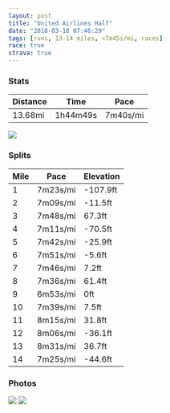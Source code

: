 ```yaml
---
layout: post
title: "United Airlines Half"
date: "2018-03-18 07:46:29"
tags: [runs, 13-14 miles, <7m45s/mi, races]
race: true
strava: true
---
```


### Stats

| Distance | Time | Pace |
|----------|------|------|
|13.68mi|1h44m49s|7m40s/mi|

<img src='https://maps.googleapis.com/maps/api/staticmap?maptype=roadmap&path=enc:_rfwFt{mbMcS~IkHrKsmArv@m^xMoBhDuXtGglB~z@dEiYdBaCuBag@^_Lc`@oPrDaXgQs@aYaNqOqAeQvLg\fEoQ}IsVgDg^}XsGhTqFr_@wJzT{NdSmC~Ty@yHmPsEyJuKsJoBaA}B_[mNHiMwNqKdA{KqAqEgEyByCmG}EiBgG~@eGsIcNwC{RuOaCkHLkHwCaE{YwQyQ|@sNwMiLFQrCfD`JeCxIhEtLnJbFrErGxGhAhEvLvC`CvNg@`KpL~Hn@`SnX&key=AIzaSyC1MId7bFpkLXNAaYhBSTb8jLyiSqzbDtM&size=800x800&markers=color:yellow|label:S|40.6712,-73.96811&markers=color:green|label:F|40.77792999999999,-73.97355000000005'>

### Splits

| Mile | Pace | Elevation |
|------|------|-----------|
|1|7m23s/mi|-107.9ft|
|2|7m09s/mi|-11.5ft|
|3|7m48s/mi|67.3ft|
|4|7m11s/mi|-70.5ft|
|5|7m42s/mi|-25.9ft|
|6|7m51s/mi|-5.6ft|
|7|7m46s/mi|7.2ft|
|8|7m36s/mi|61.4ft|
|9|6m53s/mi|0ft|
|10|7m39s/mi|7.5ft|
|11|8m15s/mi|31.8ft|
|12|8m06s/mi|-36.1ft|
|13|8m31s/mi|36.7ft|
|14|7m25s/mi|-44.6ft|

### Photos
<img src='https://dgtzuqphqg23d.cloudfront.net/DxSStHnUBxMEElxtszkh6uKk4ivdQH2pJs5imUIXd-k-614x768.jpg'>

<img src='https://dgtzuqphqg23d.cloudfront.net/Oo6yBR56mFqHqJux7lDvlEh3pfxQSzgrQPSxvl96J1s-592x768.jpg'>

